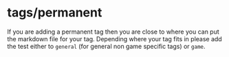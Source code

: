# tags/permanent

If you are adding a permanent tag then you are close to where you can put the markdown file for your tag.
Depending where your tag fits in please add the test either to `general` (for general non game specific tags) or `game`.
